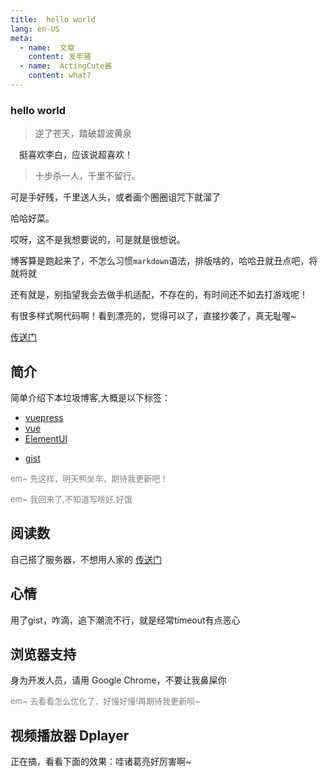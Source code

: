 ```yaml
---
title:  hello world
lang: en-US
meta:
  - name:  文章
    content: 发牢骚
  - name:  ActingCute酱
    content: what?
---
```


### hello world

>逆了苍天，踏破碧波黄泉

<!-- more -->
<div ref="actingcute_anchor" id="actingcute_anchor"></div>

&ensp;&ensp;挺喜欢李白，应该说超喜欢！

>十步杀一人，千里不留行。

可是手好残，千里送人头，或者画个圈圈诅咒下就溜了

哈哈好菜。

哎呀，这不是我想要说的，可是就是很想说。

博客算是跑起来了，不怎么习惯`markdown`语法，排版啥的，哈哈丑就丑点吧，将就将就

还有就是，别指望我会去做手机适配，不存在的，有时间还不如去打游戏呢！

有很多样式啊代码啊！看到漂亮的，觉得可以了，直接抄袭了，真无耻喔~

[传送门](http://www.haibarai.com "要不要跳转去看看呢?")

## 简介

简单介绍下本垃圾博客,大概是以下标签：

* [vuepress](https://vuepress.vuejs.org/ "要不要跳转去看看呢?")
* [vue](https://cn.vuejs.org/ "要不要跳转去看看呢?")
* [ElementUI](https://element.eleme.cn "要不要跳转去看看呢?")
<!-- * [mavonEditor](https://github.com/hinesboy/mavonEditor "要不要跳转去看看呢?") -->
* [gist](https://gist.github.com/ "要不要跳转去看看呢?")

<font color=gray size=2>em~ 先这样，明天鸭坐车，期待我更新吧！</font>

<font color=gray size=2>em~ 我回来了,不知道写啥好,好饿</font>


## 阅读数

自己搭了服务器，不想用人家的 [传送门](https://github.com/ActingCute/lovely_server/ "要不要跳转去看看呢?")

## 心情

用了gist，咋滴，追下潮流不行，就是经常timeout有点恶心

## 浏览器支持

身为开发人员，请用 Google Chrome，不要让我鼻屎你

<font color=gray size=2>em~ 去看看怎么优化了，好慢好慢!再期待我更新呗~</font>

## 视频播放器 Dplayer

正在搞，看看下面的效果：哇诸葛亮好厉害啊~

<dplayer url="http://blog.deskmate.cc/666a.mp4"/>

    